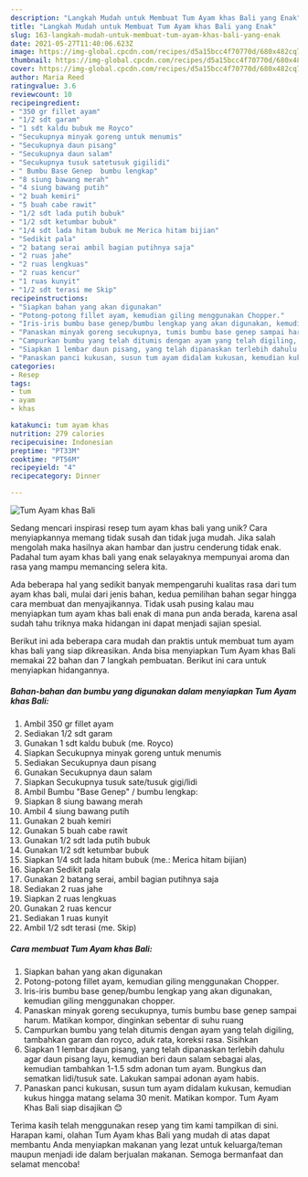 ```yaml
---
description: "Langkah Mudah untuk Membuat Tum Ayam khas Bali yang Enak"
title: "Langkah Mudah untuk Membuat Tum Ayam khas Bali yang Enak"
slug: 163-langkah-mudah-untuk-membuat-tum-ayam-khas-bali-yang-enak
date: 2021-05-27T11:40:06.623Z
image: https://img-global.cpcdn.com/recipes/d5a15bcc4f70770d/680x482cq70/tum-ayam-khas-bali-foto-resep-utama.jpg
thumbnail: https://img-global.cpcdn.com/recipes/d5a15bcc4f70770d/680x482cq70/tum-ayam-khas-bali-foto-resep-utama.jpg
cover: https://img-global.cpcdn.com/recipes/d5a15bcc4f70770d/680x482cq70/tum-ayam-khas-bali-foto-resep-utama.jpg
author: Maria Reed
ratingvalue: 3.6
reviewcount: 10
recipeingredient:
- "350 gr fillet ayam"
- "1/2 sdt garam"
- "1 sdt kaldu bubuk me Royco"
- "Secukupnya minyak goreng untuk menumis"
- "Secukupnya daun pisang"
- "Secukupnya daun salam"
- "Secukupnya tusuk satetusuk gigilidi"
- " Bumbu Base Genep  bumbu lengkap"
- "8 siung bawang merah"
- "4 siung bawang putih"
- "2 buah kemiri"
- "5 buah cabe rawit"
- "1/2 sdt lada putih bubuk"
- "1/2 sdt ketumbar bubuk"
- "1/4 sdt lada hitam bubuk me Merica hitam bijian"
- "Sedikit pala"
- "2 batang serai ambil bagian putihnya saja"
- "2 ruas jahe"
- "2 ruas lengkuas"
- "2 ruas kencur"
- "1 ruas kunyit"
- "1/2 sdt terasi me Skip"
recipeinstructions:
- "Siapkan bahan yang akan digunakan"
- "Potong-potong fillet ayam, kemudian giling menggunakan Chopper."
- "Iris-iris bumbu base genep/bumbu lengkap yang akan digunakan, kemudian giling menggunakan chopper."
- "Panaskan minyak goreng secukupnya, tumis bumbu base genep sampai harum. Matikan kompor, dinginkan sebentar di suhu ruang"
- "Campurkan bumbu yang telah ditumis dengan ayam yang telah digiling, tambahkan garam dan royco, aduk rata, koreksi rasa. Sisihkan"
- "Siapkan 1 lembar daun pisang, yang telah dipanaskan terlebih dahulu agar daun pisang layu, kemudian beri daun salam sebagai alas, kemudian tambahkan 1-1.5 sdm adonan tum ayam. Bungkus dan sematkan lidi/tusuk sate. Lakukan sampai adonan ayam habis."
- "Panaskan panci kukusan, susun tum ayam didalam kukusan, kemudian kukus hingga matang selama 30 menit. Matikan kompor. Tum Ayam Khas Bali siap disajikan 😊"
categories:
- Resep
tags:
- tum
- ayam
- khas

katakunci: tum ayam khas 
nutrition: 279 calories
recipecuisine: Indonesian
preptime: "PT33M"
cooktime: "PT56M"
recipeyield: "4"
recipecategory: Dinner

---
```



![Tum Ayam khas Bali](https://img-global.cpcdn.com/recipes/d5a15bcc4f70770d/680x482cq70/tum-ayam-khas-bali-foto-resep-utama.jpg)

Sedang mencari inspirasi resep tum ayam khas bali yang unik? Cara menyiapkannya memang tidak susah dan tidak juga mudah. Jika salah mengolah maka hasilnya akan hambar dan justru cenderung tidak enak. Padahal tum ayam khas bali yang enak selayaknya mempunyai aroma dan rasa yang mampu memancing selera kita.



Ada beberapa hal yang sedikit banyak mempengaruhi kualitas rasa dari tum ayam khas bali, mulai dari jenis bahan, kedua pemilihan bahan segar hingga cara membuat dan menyajikannya. Tidak usah pusing kalau mau menyiapkan tum ayam khas bali enak di mana pun anda berada, karena asal sudah tahu triknya maka hidangan ini dapat menjadi sajian spesial.


Berikut ini ada beberapa cara mudah dan praktis untuk membuat tum ayam khas bali yang siap dikreasikan. Anda bisa menyiapkan Tum Ayam khas Bali memakai 22 bahan dan 7 langkah pembuatan. Berikut ini cara untuk menyiapkan hidangannya.

<!--inarticleads1-->

##### Bahan-bahan dan bumbu yang digunakan dalam menyiapkan Tum Ayam khas Bali:

1. Ambil 350 gr fillet ayam
1. Sediakan 1/2 sdt garam
1. Gunakan 1 sdt kaldu bubuk (me. Royco)
1. Siapkan Secukupnya minyak goreng untuk menumis
1. Sediakan Secukupnya daun pisang
1. Gunakan Secukupnya daun salam
1. Siapkan Secukupnya tusuk sate/tusuk gigi/lidi
1. Ambil  Bumbu &#34;Base Genep&#34; / bumbu lengkap:
1. Siapkan 8 siung bawang merah
1. Ambil 4 siung bawang putih
1. Gunakan 2 buah kemiri
1. Gunakan 5 buah cabe rawit
1. Gunakan 1/2 sdt lada putih bubuk
1. Gunakan 1/2 sdt ketumbar bubuk
1. Siapkan 1/4 sdt lada hitam bubuk (me.: Merica hitam bijian)
1. Siapkan Sedikit pala
1. Gunakan 2 batang serai, ambil bagian putihnya saja
1. Sediakan 2 ruas jahe
1. Siapkan 2 ruas lengkuas
1. Gunakan 2 ruas kencur
1. Sediakan 1 ruas kunyit
1. Ambil 1/2 sdt terasi (me. Skip)




<!--inarticleads2-->

##### Cara membuat Tum Ayam khas Bali:

1. Siapkan bahan yang akan digunakan
1. Potong-potong fillet ayam, kemudian giling menggunakan Chopper.
1. Iris-iris bumbu base genep/bumbu lengkap yang akan digunakan, kemudian giling menggunakan chopper.
1. Panaskan minyak goreng secukupnya, tumis bumbu base genep sampai harum. Matikan kompor, dinginkan sebentar di suhu ruang
1. Campurkan bumbu yang telah ditumis dengan ayam yang telah digiling, tambahkan garam dan royco, aduk rata, koreksi rasa. Sisihkan
1. Siapkan 1 lembar daun pisang, yang telah dipanaskan terlebih dahulu agar daun pisang layu, kemudian beri daun salam sebagai alas, kemudian tambahkan 1-1.5 sdm adonan tum ayam. Bungkus dan sematkan lidi/tusuk sate. Lakukan sampai adonan ayam habis.
1. Panaskan panci kukusan, susun tum ayam didalam kukusan, kemudian kukus hingga matang selama 30 menit. Matikan kompor. Tum Ayam Khas Bali siap disajikan 😊




Terima kasih telah menggunakan resep yang tim kami tampilkan di sini. Harapan kami, olahan Tum Ayam khas Bali yang mudah di atas dapat membantu Anda menyiapkan makanan yang lezat untuk keluarga/teman maupun menjadi ide dalam berjualan makanan. Semoga bermanfaat dan selamat mencoba!

